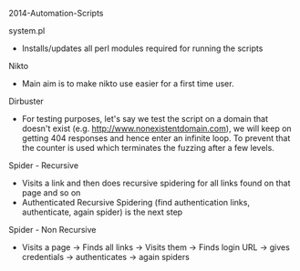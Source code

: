 2014-Automation-Scripts

system.pl
- Installs/updates all perl modules required for running the scripts

Nikto
- Main aim is to make nikto use easier for a first time user.

Dirbuster
- For testing purposes, let's say we test the script on a domain that doesn't exist (e.g. http://www.nonexistentdomain.com), we will keep on getting 404 responses and hence enter an infinite loop. To prevent that the counter is used which terminates the fuzzing after a few levels.

Spider - Recursive
- Visits a link and then does recursive spidering for all links found on that page and so on
- Authenticated Recursive Spidering (find authentication links, authenticate, again spider) is the next step

Spider - Non Recursive
- Visits a page -> Finds all links -> Visits them -> Finds login URL -> gives credentials -> authenticates -> again spiders
